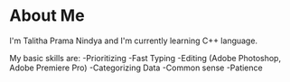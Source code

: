 # About Me

I'm Talitha Prama Nindya and I'm currently learning C++ language.

My basic skills are:
-Prioritizing
-Fast Typing
-Editing (Adobe Photoshop, Adobe Premiere Pro)
-Categorizing Data
-Common sense
-Patience
